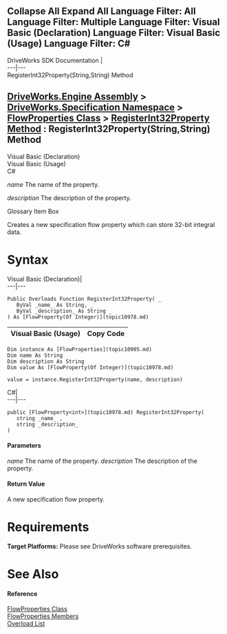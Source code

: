 Collapse All Expand All Language Filter: All  Language Filter: Multiple  Language Filter: Visual Basic (Declaration) Language Filter: Visual Basic (Usage) Language Filter: C#  
---  
DriveWorks SDK Documentation  |   
---|---  
RegisterInt32Property(String,String) Method   
  
[DriveWorks.Engine Assembly](topic2156.md) > [DriveWorks.Specification Namespace](topic10764.md) > [FlowProperties Class](topic10905.md) > [RegisterInt32Property Method](topic10930.md) : RegisterInt32Property(String,String) Method  
---  
  
Visual Basic (Declaration)    
Visual Basic (Usage)    
C# 

_name_
    The name of the property.

_description_
    The description of the property.

Glossary Item Box

Creates a new specification flow property which can store 32-bit integral data. 

# Syntax

Visual Basic (Declaration)|   
---|---  
      
    
    Public Overloads Function RegisterInt32Property( _
       ByVal _name_ As String, _
       ByVal _description_ As String _
    ) As [FlowProperty(Of Integer)](topic10978.md)  
  
Visual Basic (Usage)| Copy Code  
---|---  
      
    
    Dim instance As [FlowProperties](topic10905.md)
    Dim name As String
    Dim description As String
    Dim value As [FlowProperty(Of Integer)](topic10978.md)
     
    value = instance.RegisterInt32Property(name, description)  
  
C#|   
---|---  
      
    
    public [FlowProperty<int>](topic10978.md) RegisterInt32Property( 
       string _name_ ,
       string _description_
    )  
  
#### Parameters

 _name_
    The name of the property.
_description_
    The description of the property.

#### Return Value

A new specification flow property.

# Requirements

**Target Platforms:** Please see DriveWorks software prerequisites.

# See Also

#### Reference

[FlowProperties Class](topic10905.md)   
[FlowProperties Members](topic10906.md)   
[Overload List](topic10930.md)


